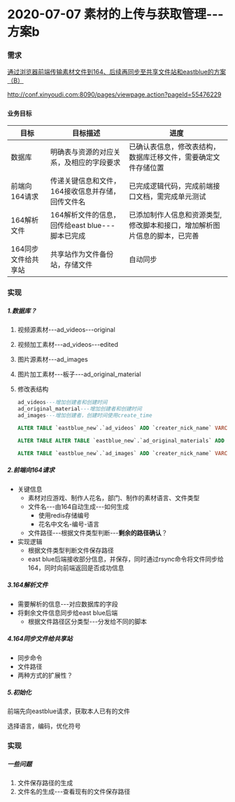 # 2020-07-07  素材的上传与获取管理---方案b

### 需求

[通过浏览器前端传输素材文件到164、后续再同步至共享文件站和eastblue的方案（B）](http://conf.xinyoudi.com:8090/pages/viewpage.action?pageId=55476229#id-市场广告素材的存储、管理、加工流程需求文档-通过浏览器前端传输素材文件到164、后续再同步至共享文件站和eastblue的方案（B）——待完成并取代方案A)

http://conf.xinyoudi.com:8090/pages/viewpage.action?pageId=55476229

##### 

#### 业务目标

| 目标                | 目标描述                                          | 进度                                                         |
| ------------------- | ------------------------------------------------- | ------------------------------------------------------------ |
| 数据库              | 明确表与资源的对应关系，及相应的字段要求          | 已确认表信息，修改表结构，数据库迁移文件，需要确定文件存储位置 |
| 前端向164请求       | 传递关键信息和文件，164接收信息并存储，回传文件名 | 已完成逻辑代码，完成前端接口文档，需完成单元测试             |
| 164解析文件         | 164解析文件的信息，回传给east blue---脚本已完成   | 已添加制作人信息和资源类型,修改脚本和接口，增加解析图片信息的脚本，已完善 |
| 164同步文件给共享站 | 共享站作为文件备份站，存储文件                    | 自动同步                                                     |

### 实现

##### 1.数据库？

1. 视频源素材---ad_videos---original

2.  视频加工素材---ad_videos---edited

3.  图片源素材---ad_images

4. 图片加工素材---板子---ad_original_material

5. 修改表结构

   ```sql
   ad_videos---增加创建者和创建时间
   ad_original_material---增加创建者和创建时间
   ad_images---增加创建者，创建时间使用create_time
   
   ALTER TABLE `eastblue_new`.`ad_videos` ADD `creater_nick_name` VARCHAR(32) DEFAULT '' COMMENT '素材制作人花名' AFTER `user_id`, ADD `create_time` timestamp  DEFAULT '1970-01-01 00:00:00' COMMENT '素材制作时间-默认是素材的上传时间' AFTER `creater_nick_name`;
   
   ALTER TABLE ALTER TABLE `eastblue_new`.`ad_original_materials` ADD `creater_nick_name` VARCHAR(32) DEFAULT '' COMMENT '素材制作人花名' AFTER `user_id`, ADD `create_time` timestamp  DEFAULT '1970-01-01 00:00:00' COMMENT '素材制作时间-默认是素材的上传时间' AFTER `creater_nick_name`;
   
   ALTER TABLE `eastblue_new`.`ad_images` ADD `creater_nick_name` VARCHAR(32) DEFAULT '' COMMENT '素材制作人花名' AFTER `is_use`;
   ```

##### 2.前端向164请求

* 关键信息
  * 素材对应游戏、制作人花名，部门、制作的素材语言、文件类型
  * 文件名---由164自动生成---如何生成
    * 使用redis存储编号
    * 花名中文名-编号-语言
  * 文件路径---根据文件类型判断---**剩余的路径确认**？
* 实现逻辑
  * 根据文件类型判断文件保存路径
  * east blue后端接收部分信息，并保存，同时通过rsync命令将文件同步给164，同时向前端返回是否成功信息

##### 3.164解析文件

* 需要解析的信息---对应数据库的字段
* 将剩余文件信息同步给east blue后端
  * 根据文件路径区分类型---分发给不同的脚本

##### 4.164同步文件给共享站

* 同步命令
* 文件路径
* 两种方式的扩展性？

##### 5.初始化

前端先向eastblue请求，获取本人已有的文件

选择语言，编码，优化符号



### 实现

##### 一些问题

1. 文件保存路径的生成
2. 文件名的生成---查看现有的文件保存路径



